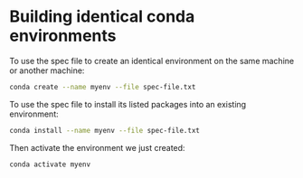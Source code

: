 # Building identical conda environments

To use the spec file to create an identical environment on the same machine or another machine:
```sh
conda create --name myenv --file spec-file.txt
```

To use the spec file to install its listed packages into an existing environment:
```sh
conda install --name myenv --file spec-file.txt
```

Then activate the environment we just created:
```sh
conda activate myenv
```
